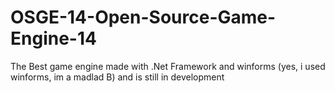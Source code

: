 # OSGE-14-Open-Source-Game-Engine-14
The Best game engine made with .Net Framework and winforms (yes, i used winforms, im a madlad B) and is still in development
